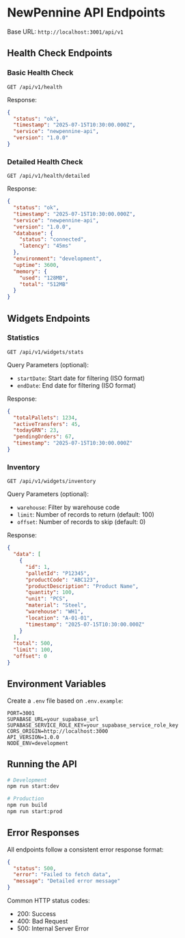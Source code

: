 # NewPennine API Endpoints

Base URL: `http://localhost:3001/api/v1`

## Health Check Endpoints

### Basic Health Check
```
GET /api/v1/health
```

Response:
```json
{
  "status": "ok",
  "timestamp": "2025-07-15T10:30:00.000Z",
  "service": "newpennine-api",
  "version": "1.0.0"
}
```

### Detailed Health Check
```
GET /api/v1/health/detailed
```

Response:
```json
{
  "status": "ok",
  "timestamp": "2025-07-15T10:30:00.000Z",
  "service": "newpennine-api",
  "version": "1.0.0",
  "database": {
    "status": "connected",
    "latency": "45ms"
  },
  "environment": "development",
  "uptime": 3600,
  "memory": {
    "used": "128MB",
    "total": "512MB"
  }
}
```

## Widgets Endpoints

### Statistics
```
GET /api/v1/widgets/stats
```

Query Parameters (optional):
- `startDate`: Start date for filtering (ISO format)
- `endDate`: End date for filtering (ISO format)

Response:
```json
{
  "totalPallets": 1234,
  "activeTransfers": 45,
  "todayGRN": 23,
  "pendingOrders": 67,
  "timestamp": "2025-07-15T10:30:00.000Z"
}
```

### Inventory
```
GET /api/v1/widgets/inventory
```

Query Parameters (optional):
- `warehouse`: Filter by warehouse code
- `limit`: Number of records to return (default: 100)
- `offset`: Number of records to skip (default: 0)

Response:
```json
{
  "data": [
    {
      "id": 1,
      "palletId": "P12345",
      "productCode": "ABC123",
      "productDescription": "Product Name",
      "quantity": 100,
      "unit": "PCS",
      "material": "Steel",
      "warehouse": "WH1",
      "location": "A-01-01",
      "timestamp": "2025-07-15T10:30:00.000Z"
    }
  ],
  "total": 500,
  "limit": 100,
  "offset": 0
}
```

## Environment Variables

Create a `.env` file based on `.env.example`:

```env
PORT=3001
SUPABASE_URL=your_supabase_url
SUPABASE_SERVICE_ROLE_KEY=your_supabase_service_role_key
CORS_ORIGIN=http://localhost:3000
API_VERSION=1.0.0
NODE_ENV=development
```

## Running the API

```bash
# Development
npm run start:dev

# Production
npm run build
npm run start:prod
```

## Error Responses

All endpoints follow a consistent error response format:

```json
{
  "status": 500,
  "error": "Failed to fetch data",
  "message": "Detailed error message"
}
```

Common HTTP status codes:
- 200: Success
- 400: Bad Request
- 500: Internal Server Error